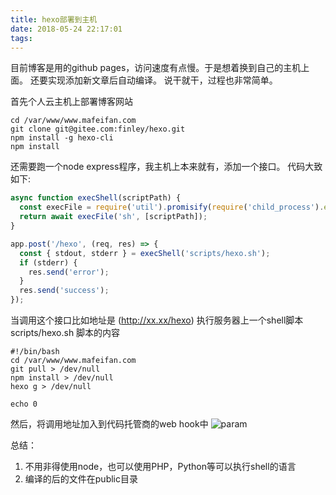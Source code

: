 ```yaml
---
title: hexo部署到主机
date: 2018-05-24 22:17:01
tags:
---
```


目前博客是用的github pages，访问速度有点慢。于是想着换到自己的主机上面。
还要实现添加新文章后自动编译。
说干就干，过程也非常简单。

首先个人云主机上部署博客网站
```shell
cd /var/www/www.mafeifan.com
git clone git@gitee.com:finley/hexo.git
npm install -g hexo-cli
npm install
```

还需要跑一个node express程序，我主机上本来就有，添加一个接口。
代码大致如下:

```javascript
async function execShell(scriptPath) {
  const execFile = require('util').promisify(require('child_process').execFile);
  return await execFile('sh', [scriptPath]);
}

app.post('/hexo', (req, res) => {
  const { stdout, stderr } = execShell('scripts/hexo.sh');
  if (stderr) {
    res.send('error');
  }
  res.send('success');
});
```
当调用这个接口比如地址是 (http://xx.xx/hexo) 执行服务器上一个shell脚本
scripts/hexo.sh 脚本的内容

```shell
#!/bin/bash
cd /var/www/www.mafeifan.com
git pull > /dev/null
npm install > /dev/null
hexo g > /dev/null

echo 0

```

然后，将调用地址加入到代码托管商的web hook中
![param](https://hexo-blog.pek3b.qingstor.com/20180524/webhook.png)

总结：
1. 不用非得使用node，也可以使用PHP，Python等可以执行shell的语言
2. 编译的后的文件在public目录

